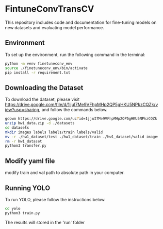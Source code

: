 # FintuneConvTransCV
This repository includes code and documentation for fine-tuning models on new datasets and evaluating model performance.

## Environment
To set up the environment, run the following command in the terminal:

```bash
python -m venv finetuneconv_env
source ./finetuneconv_env/bin/activate
pip install -r requirement.txt
```

## Downloading the Dataset
To download the dataset, please visit https://drive.google.com/file/d/1jjuI7Me9VFhpMHp2QP5gHKU5NPkzCQZk/view?usp=sharing, and follow the commands below.
```bash
gdown https://drive.google.com/uc?id=1jjuI7Me9VFhpMHp2QP5gHKU5NPkzCQZk
unzip hw1_data.zip -d ./datasets
cd datasets
mkdir images labels labels/train labels/valid
mv -r ./hw1_dataset/test ./hw1_dataset/train ./hw1_dataset/valid images
rm -r hw1_dataset
python3 transfer.py
```

## Modify yaml file
modify train and val path to absolute path in your computer.

## Running YOLO
To run YOLO, please follow the instructions below.
```bash
cd yolo
python3 train.py
```
The results will stored in the 'run' folder

